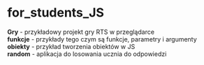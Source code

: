 # for_students_JS

**Gry** - przykładowy projekt gry RTS w przeglądarce <br>
**funkcje** - przykłady tego czym są funkcje, parametry i argumenty <br>
**obiekty** - przykład tworzenia obiektów w JS <br>
**random** - aplikacja do losowania ucznia do odpowiedzi 


